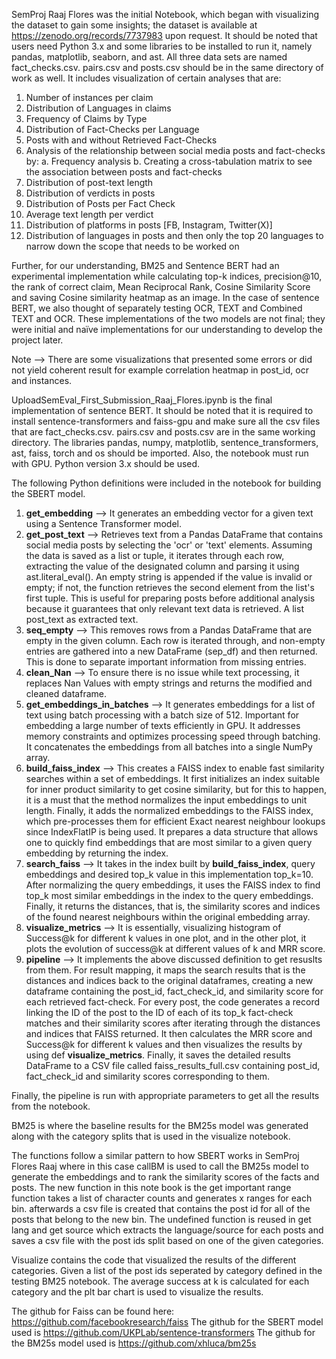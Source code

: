 SemProj Raaj Flores was the initial Notebook, which began with visualizing the dataset to gain some insights; the dataset is available at https://zenodo.org/records/7737983 upon request. It should be noted that users need Python 3.x and some libraries to be installed to run it, namely pandas, matplotlib, seaborn, and ast. All three data sets are named fact_checks.csv. pairs.csv and posts.csv should be in the same directory of work as well. It includes visualization of certain analyses that are: 
1. Number of instances per claim
2. Distribution of Languages in claims
3. Frequency of Claims by Type
4. Distribution of Fact-Checks per Language
5. Posts with and without Retrieved Fact-Checks
6. Analysis of the relationship between social media posts and fact-checks by:
   a. Frequency analysis
   b. Creating a cross-tabulation matrix to see the association between posts and fact-checks
7. Distribution of post-text length
8. Distribution of verdicts in posts
9. Distribution of Posts per Fact Check
10. Average text length per verdict
11. Distribution of platforms in posts [FB, Instagram, Twitter(X)]
12. Distribution of languages in posts and then only the top 20 languages to narrow down the scope that needs to be worked on

Further, for our understanding, BM25 and Sentence BERT had an experimental implementation while calculating top-k indices, precision@10, the rank of correct claim, Mean Reciprocal Rank, Cosine Similarity Score and saving Cosine similarity heatmap as an image. In the case of sentence BERT, we also thought of separately testing OCR, TEXT and Combined TEXT and OCR. These implementations of the two models are not final; they were initial and naïve implementations for our understanding to develop the project later.

Note --> There are some visualizations that presented some errors or did not yield coherent result for example correlation heatmap in post_id, ocr and instances.


 
UploadSemEval_First_Submission_Raaj_Flores.ipynb is the final implementation of sentence BERT. It should be noted that it is required to install sentence-transformers and faiss-gpu and make sure all the csv files that are fact_checks.csv. pairs.csv and posts.csv are in the same working directory. The libraries pandas, numpy, matplotlib, sentence_transformers, ast, faiss, torch and os should be imported. Also, the notebook must run with GPU. Python version 3.x should be used.

The following Python definitions were included in the notebook for building the SBERT model. 

1. **get_embedding** --> It generates an embedding vector for a given text using a Sentence Transformer model.
2. **get_post_text** --> Retrieves text from a Pandas DataFrame that contains social media posts by selecting the 'ocr' or 'text' elements. Assuming the data is saved as a list or tuple, it iterates through each row, extracting the value of the designated column and parsing it using ast.literal_eval(). An empty string is appended if the value is invalid or empty; if not, the function retrieves the second element from the list's first tuple. This is useful for preparing posts before additional analysis because it guarantees that only relevant text data is retrieved. A list post_text as extracted text.
3. **seq_empty** --> This removes rows from a Pandas DataFrame that are empty in the given column. Each row is iterated through, and non-empty entries are gathered into a new DataFrame (sep_df) and then returned. This is done to separate important information from missing entries.
4. **clean_Nan** --> To ensure there is no issue while text processing, it replaces Nan Values with empty strings and returns the modified and cleaned dataframe.
5. **get_embeddings_in_batches** --> It generates embeddings for a list of text using batch processing with a batch size of 512. Important for embedding a large number of texts efficiently in GPU. It addresses memory constraints and optimizes processing speed through batching. It concatenates the embeddings from all batches into a single NumPy array.
6. **build_faiss_index** --> This creates a FAISS index to enable fast similarity searches within a set of embeddings. It first initializes an index suitable for inner product similarity to get cosine similarity, but for this to happen, it is a must that the method normalizes the input embeddings to unit length. Finally, it adds the normalized embeddings to the FAISS index, which pre-processes them for efficient Exact nearest neighbour lookups since IndexFlatIP is being used. It prepares a data structure that allows one to quickly find embeddings that are most similar to a given query embedding by returning the index.
7. **search_faiss** --> It takes in the index built by **build_faiss_index**, query embeddings and desired top_k value in this implementation top_k=10. After normalizing the query embeddings, it uses the FAISS index to find top_k most similar embeddings in the index to the query embeddings. Finally, it returns the distances, that is, the similarity scores and indices of the found nearest neighbours within the original embedding array.
8. **visualize_metrics** --> It is essentially, visualizing histogram of Success@k for different k values in one plot, and in the other plot, it plots the evolution of success@k at different values of k and MRR score.
9. **pipeline** --> It implements the above discussed definition to get resuslts from them. For result mapping, it maps the search results that is the distances and indices back to the original dataframes, creating a new dataframe containing the post_id, fact_check_id, and similarity score for each retrieved fact-check. For every post, the code generates a record linking the ID of the post to the ID of each of its top_k fact-check matches and their similarity scores after iterating through the distances and indices that FAISS returned. It then calculates the MRR score and Success@k for different k values and then visualizes the results by using def **visualize_metrics**. Finally, it saves the detailed results DataFrame to a CSV file called faiss_results_full.csv containing post_id, fact_check_id and similarity scores corresponding to them.

Finally, the pipeline is run with appropriate parameters to get all the results from the notebook. 


BM25 is where the baseline results for the BM25s model was generated along with the category splits that is used in the visualize notebook. 

The functions follow a similar pattern to how SBERT works in SemProj Flores Raaj where in this case callBM is used to call the BM25s model to generate the embeddings and to rank the similarity scores of the facts and posts. The new function in this note book is the get important range function takes a list of character counts and generates x ranges for each bin. afterwards a csv file is created that contains the post id for all of the posts that belong to the new bin. The undefined function is reused in get lang and get source which extracts the language/source for each posts and saves a csv file with the post ids split based on one of the given categories. 

Visualize contains the code that visualized the results of the different categories. Given a list of the post ids seperated by category defined in the testing BM25 notebook. The average success at k is calculated for each category and the plt bar chart is used to visualize the results.



The github for Faiss can be found here: https://github.com/facebookresearch/faiss
The github for the SBERT model used is https://github.com/UKPLab/sentence-transformers
The github for the BM25s model used is https://github.com/xhluca/bm25s  
